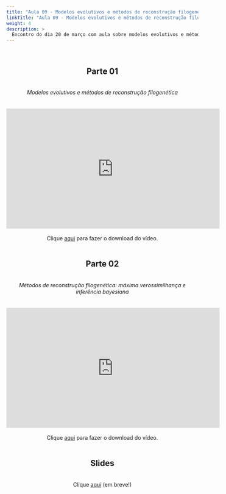 ```yaml
---
title: "Aula 09 - Modelos evolutivos e métodos de reconstrução filogenética"
linkTitle: "Aula 09 - Modelos evolutivos e métodos de reconstrução filogenética"
weight: 4
description: >
  Encontro do dia 20 de março com aula sobre modelos evolutivos e métodos de reconstrução filogenética
---
```


<br>
<div align="center">
<h2>Parte 01</h2>
<br>
<i>Modelos evolutivos e métodos de reconstrução filogenética</i>
<br><br><br>
<iframe width="560" height="315" src="https://www.youtube.com/embed/rQ0RaCIGExk" frameborder="0" allow="accelerometer; autoplay; clipboard-write; encrypted-media; gyroscope; picture-in-picture" allowfullscreen></iframe>
<br><br>
Clique <a href="https://photos.app.goo.gl/ZiUGSMEnxRE8WJyQ9">aqui</a> para fazer o download do vídeo.
<br><br>

<h2>Parte 02</h2>
<br>
<i>Métodos de reconstrução filogenética: máxima verossimilhança e inferência bayesiana</i>
<br><br><br>
<iframe width="560" height="315" src="https://www.youtube.com/embed/uKcVhpd02ws" frameborder="0" allow="accelerometer; autoplay; clipboard-write; encrypted-media; gyroscope; picture-in-picture" allowfullscreen></iframe>
<br><br>
Clique <a href="https://photos.app.goo.gl/Cth5B6ppkHUaFtFA9">aqui</a> para fazer o download do vídeo.
<br><br>

<h2>Slides</h2>
<br>
Clique <a href="">aqui</a> (em breve!)
</div>